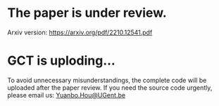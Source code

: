 # The paper is under review.

Arxiv version: https://arxiv.org/pdf/2210.12541.pdf

# GCT is uploding...

To avoid unnecessary misunderstandings, the complete code will be uploaded after the paper review. If you need the source code urgently, please email us: Yuanbo.Hou@UGent.be

